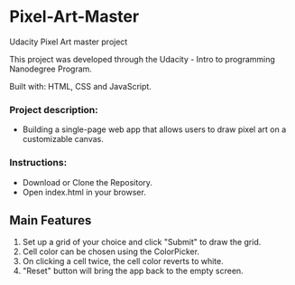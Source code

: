 # Pixel-Art-Master
Udacity Pixel Art master project

This project was developed through the Udacity - Intro to programming Nanodegree Program.

Built with: HTML, CSS and JavaScript.

### Project description:
- Building a single-page web app that allows users to draw pixel art on a customizable canvas.
### Instructions:
- Download or Clone the Repository.
- Open index.html in your browser.
## Main Features
1. Set up a grid of your choice and click "Submit" to draw the grid.
2. Cell color can be chosen using the ColorPicker.
3. On clicking a cell twice, the cell color reverts to white.
4. "Reset" button will bring the app back to the empty screen.



